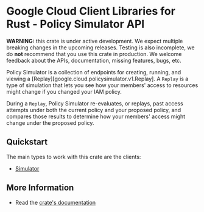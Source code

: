 # Google Cloud Client Libraries for Rust - Policy Simulator API

<!-- Code generated by sidekick. DO NOT EDIT. -->

**WARNING:** this crate is under active development. We expect multiple breaking
changes in the upcoming releases. Testing is also incomplete, we do **not**
recommend that you use this crate in production. We welcome feedback about the
APIs, documentation, missing features, bugs, etc.

Policy Simulator is a collection of endpoints for creating, running, and
viewing a [Replay][google.cloud.policysimulator.v1.Replay]. A `Replay` is
a type of simulation that lets you see how your members' access to
resources might change if you changed your IAM policy.

During a `Replay`, Policy Simulator re-evaluates, or replays, past access
attempts under both the current policy and your proposed policy, and
compares those results to determine how your members' access might change
under the
proposed policy.

## Quickstart

The main types to work with this crate are the clients:

* [Simulator](https://docs.rs/google-cloud-policysimulator-v1/latest/google_cloud_policysimulator_v1/client/struct.Simulator.html)

## More Information

* Read the [crate's documentation](https://docs.rs/google-cloud-policysimulator-v1/latest/google-cloud-policysimulator-v1)
